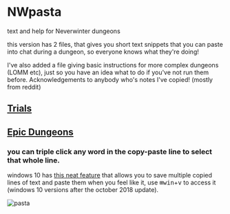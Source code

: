 # NWpasta

text and help for Neverwinter dungeons

this version has 2 files, that gives you short text snippets that you can paste into chat during a dungeon, so everyone knows what they're doing!

I've also added a file giving basic instructions for more complex dungeons (LOMM etc), just so you have an idea what to do if you've not run them before. Acknowledgements to anybody who's notes I've copied! (mostly from reddit)


## [Trials](https://github.com/morvan68/NWpasta/blob/master/Trials%20Pasta.md)

## [Epic Dungeons](https://github.com/morvan68/NWpasta/blob/master/Epic%20Dungeons%20Pasta.md)

### **you can triple click any word in the copy-paste line to select that whole line.**

windows 10 has [this neat feature](https://www.google.com/search?q=windows+10+clipboard&tbm=vid) that allows you to save multiple copied lines of text and paste them when you feel like it, use <kbd>⊞win</kbd>+<kbd>v</kbd> to access it (windows 10 versions after the october 2018 update).

<p align="left">
<img src="https://user-images.githubusercontent.com/61057273/74569755-758d7d00-4f7b-11ea-9964-21c7f5eef596.png" alt="pasta"/>
</p>
